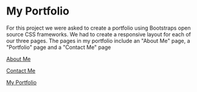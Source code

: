 # My Portfolio

 For this project we were asked to create a portfolio using Bootstraps open source CSS frameworks. We had to create a responsive 
 layout for each of our three pages. The pages in my portfolio include an "About Me" page, a "Portfolio" page and a "Contact Me"
 page


[About Me](Aboutme.png)

[Contact Me](Contactpage.png)

[My Portfolio](Portfoliopage.png)
